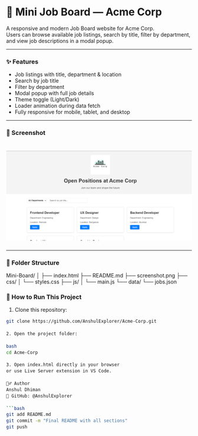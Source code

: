 # 🧳 Mini Job Board — Acme Corp

A responsive and modern Job Board website for Acme Corp.  
Users can browse available job listings, search by title, filter by department, and view job descriptions in a modal popup.

---

### ✨ Features

- Job listings with title, department & location  
- Search by job title  
- Filter by department  
- Modal popup with full job details  
- Theme toggle (Light/Dark)  
- Loader animation during data fetch  
- Fully responsive for mobile, tablet, and desktop  

---

### 📸 Screenshot

![Job Board Preview](ss.png)
=======



---

### 📂 Folder Structure

Mini-Board/
│
├── index.html
├── README.md
├── screenshot.png
├── css/
│ └── styles.css
├── js/
│ └── main.js
└── data/
└── jobs.json


### 🚀 How to Run This Project

1. Clone this repository:

```bash
git clone https://github.com/AnshulExplorer/Acme-Corp.git

2. Open the project folder:

bash
cd Acme-Corp

3. Open index.html directly in your browser
or use Live Server extension in VS Code.

🙋‍♂️ Author
Anshul Dhiman
🔗 GitHub: @AnshulExplorer

```bash
git add README.md
git commit -m "Final README with all sections"
git push

